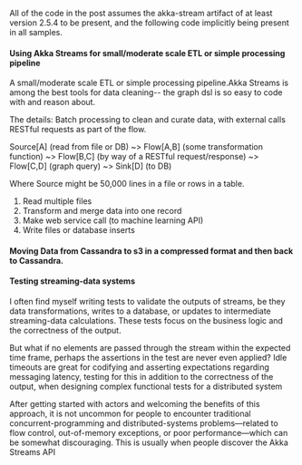 

All of the code in the post assumes the akka-stream artifact of at least version 2.5.4 to be present, 
and the following code implicitly being present in all samples. 


#### Using Akka Streams for small/moderate scale ETL or simple processing pipeline
 
 A small/moderate scale ETL or simple processing pipeline.Akka Streams is among the best tools for data cleaning--  the graph dsl is so easy to code with and reason about.
 
 The details: Batch processing to clean and curate data, with external calls RESTful requests as part of the flow. 
 
 Source[A] (read from file or DB) ~> Flow[A,B] (some transformation function) ~>  Flow[B,C] (by way of a RESTful request/response) ~> Flow[C,D] (graph query) ~> Sink[D] (to DB)
 
 Where Source might be 50,000 lines in a file or rows in a table. 
 
 
 1) Read multiple files
 2) Transform and merge data into one record 
 3) Make web service call (to machine learning API)
 4) Write files or database inserts
 
#### Moving Data from Cassandra to s3 in a compressed format and then back to Cassandra.


#### Testing streaming-data systems

I often find myself writing tests to validate the outputs of streams, be they data transformations, writes to a database,
or updates to intermediate streaming-data calculations. These tests focus on the business logic and the correctness of the output. 

But what if no elements are passed through the stream within the expected time frame, perhaps the assertions in the test are never even applied? Idle timeouts are great for codifying and asserting expectations regarding messaging latency, 
testing for this in addition to the correctness of the output, when designing complex functional tests for a distributed system



After getting started with actors and welcoming the benefits of this approach, 
it is not uncommon for people to encounter traditional concurrent-programming and distributed-systems 
problems—related to flow control, out-of-memory exceptions, or poor performance—which can be somewhat discouraging. 
This is usually when people discover the Akka Streams API
